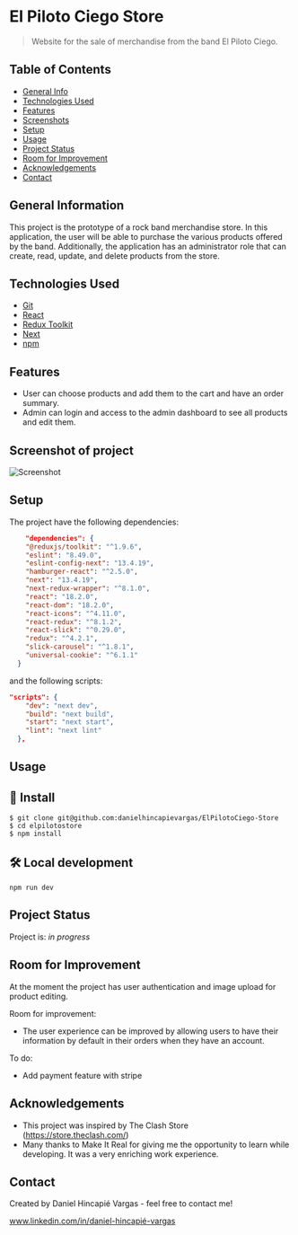 # El Piloto Ciego Store
> Website for the sale of merchandise from the band El Piloto Ciego.

## Table of Contents
* [General Info](#general-information)
* [Technologies Used](#technologies-used)
* [Features](#features)
* [Screenshots](#screenshots)
* [Setup](#setup)
* [Usage](#usage)
* [Project Status](#project-status)
* [Room for Improvement](#room-for-improvement)
* [Acknowledgements](#acknowledgements)
* [Contact](#contact)



## General Information

This project is the prototype of a rock band merchandise store. In this application, the user will be able to purchase the various products offered by the band. Additionally, the application has an administrator role that can create, read, update, and delete products from the store.


## Technologies Used
- [Git](https://git-scm.com/downloads)
- [React](https://es.react.dev/)
- [Redux Toolkit](https://redux-toolkit.js.org/)
- [Next](https://nextjs.org/)
- [npm](https://www.npmjs.com/)


## Features

- User can choose products and add them to the cart and have an order summary.
- Admin can login and access to the admin dashboard to see all products and edit them.


## Screenshot of project

<p {align="center"}>
  <img src="https://media.giphy.com/media/v1.Y2lkPTc5MGI3NjExdG52eWp1OW9waXlwZGZwaWcxN2g3MDFzNzZpcWN0N3NuZzFnZGw5dSZlcD12MV9pbnRlcm5hbF9naWZfYnlfaWQmY3Q9Zw/iOcoHKyPMGdDpge38R/giphy.gif" alt="Screenshot"/>
  </p>


## Setup
The project have the following dependencies:

```json
    "dependencies": {
    "@reduxjs/toolkit": "^1.9.6",
    "eslint": "8.49.0",
    "eslint-config-next": "13.4.19",
    "hamburger-react": "^2.5.0",
    "next": "13.4.19",
    "next-redux-wrapper": "^8.1.0",
    "react": "18.2.0",
    "react-dom": "18.2.0",
    "react-icons": "^4.11.0",
    "react-redux": "^8.1.2",
    "react-slick": "^0.29.0",
    "redux": "^4.2.1",
    "slick-carousel": "^1.8.1",
    "universal-cookie": "^6.1.1"
  }
```
and the following scripts:

```json
"scripts": {
    "dev": "next dev",
    "build": "next build",
    "start": "next start",
    "lint": "next lint"
  },
```


## Usage

## 🔧 Install 

    $ git clone git@github.com:danielhincapievargas/ElPilotoCiego-Store
    $ cd elpilotostore
    $ npm install
    
## 🛠️ Local development

    npm run dev


## Project Status
Project is: _in progress_ 


## Room for Improvement
At the moment the project has user authentication and image upload for product editing.

Room for improvement:
- The user experience can be improved by allowing users to have their information by default in their orders when they have an account.

To do:
- Add payment feature with stripe

## Acknowledgements

- This project was inspired by The Clash Store (https://store.theclash.com/)
- Many thanks to Make It Real for giving me the opportunity to learn while developing. It was a very enriching work experience.


## Contact
Created by Daniel Hincapié Vargas - feel free to contact me!

www.linkedin.com/in/daniel-hincapié-vargas
